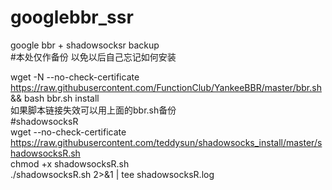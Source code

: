 # googlebbr_ssr
google bbr + shadowsocksr backup<br>
#本处仅作备份 以免以后自己忘记如何安装

wget -N --no-check-certificate https://raw.githubusercontent.com/FunctionClub/YankeeBBR/master/bbr.sh && bash bbr.sh install
<br>如果脚本链接失效可以用上面的bbr.sh备份
<br>
#shadowsocksR<br>
wget --no-check-certificate https://raw.githubusercontent.com/teddysun/shadowsocks_install/master/shadowsocksR.sh<br>
chmod +x shadowsocksR.sh<br>
./shadowsocksR.sh 2>&1 | tee shadowsocksR.log<br>
